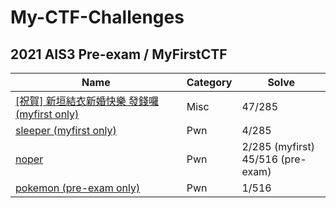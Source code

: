# My-CTF-Challenges


## 2021 AIS3 Pre-exam / MyFirstCTF

| Name                                                         | Category | Solve                                  |
| ------------------------------------------------------------ | -------- | -------------------------------------- |
| [[祝賀] 新垣結衣新婚快樂 發錢囉 (myfirst only)](2021-ais3/新垣結衣新婚快樂) | Misc     | 47/285                                 |
| [sleeper (myfirst only)](2021-ais3/sleeper)                  | Pwn      | 4/285                                  |
| [noper](2021-ais3/noper)                                     | Pwn      | 2/285 (myfirst)<br />45/516 (pre-exam) |
| [pokemon (pre-exam only)](2021-ais3/pokemon)                 | Pwn      | 1/516                                  |

